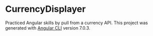 # CurrencyDisplayer

Practiced Angular skills by pull from a currency API.
This project was generated with [Angular CLI](https://github.com/angular/angular-cli) version 7.0.3.
